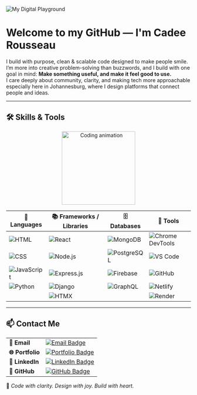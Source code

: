 ![My Digital Playground](https://img.shields.io/badge/Built%20with%20Joy-%236a1b9a?style=for-the-badge&logo=github&logoColor=white)
   
# Welcome to my GitHub — I'm Cadee Rousseau                   

I build with purpose, clean & scalable code designed to make people smile.    
I’m more into creative problem-solving than buzzwords, and I build with one goal in mind:
**Make something useful, and make it feel good to use.**        
I care deeply about community, clarity, and making tech more approachable       
especially here in Johannesburg, where I design platforms that connect people and ideas.     
                   
---                      
                                  
## 🛠️ Skills & Tools     
  
<p align="center">
  <img src="https://media.giphy.com/media/LMcB8XospGZO8UQq87/giphy.gif" width="200" alt="Coding animation"/>
</p>
<div align="center">

| 🧾 Languages | 📚 Frameworks / Libraries | 🗄️ Databases | 🧰 Tools |
|-------------|---------------------------|--------------|----------|
| ![HTML](https://img.shields.io/badge/HTML-%23e34f26?style=flat&logo=html5&logoColor=white) | ![React](https://img.shields.io/badge/React-%2361dafb?style=flat&logo=react&logoColor=white) | ![MongoDB](https://img.shields.io/badge/MongoDB-%2347a248?style=flat&logo=mongodb&logoColor=white) | ![Chrome DevTools](https://img.shields.io/badge/Chrome%20DevTools-%23f5f5f5?style=flat&logo=google-chrome&logoColor=black) |
| ![CSS](https://img.shields.io/badge/CSS-%231572b6?style=flat&logo=css3&logoColor=white) | ![Node.js](https://img.shields.io/badge/Node.js-%23339933?style=flat&logo=node.js&logoColor=white) | ![PostgreSQL](https://img.shields.io/badge/PostgreSQL-%23316192?style=flat&logo=postgresql&logoColor=white) | ![VS Code](https://img.shields.io/badge/VS%20Code-%23007acc?style=flat&logo=visual-studio-code&logoColor=white) |
| ![JavaScript](https://img.shields.io/badge/JavaScript-%23f7df1e?style=flat&logo=javascript&logoColor=black) | ![Express.js](https://img.shields.io/badge/Express-%23000000?style=flat&logo=express&logoColor=white) | ![Firebase](https://img.shields.io/badge/Firebase-%23ffca28?style=flat&logo=firebase&logoColor=black) | ![GitHub](https://img.shields.io/badge/GitHub-%23121011?style=flat&logo=github&logoColor=white) |
| ![Python](https://img.shields.io/badge/Python-%234b8bbe?style=flat&logo=python&logoColor=white) | ![Django](https://img.shields.io/badge/Django-%23092e20?style=flat&logo=django&logoColor=white) | ![GraphQL](https://img.shields.io/badge/GraphQL-%23e10098?style=flat&logo=graphql&logoColor=white) | ![Netlify](https://img.shields.io/badge/Netlify-%23000000?style=flat&logo=netlify&logoColor=white) |
|  | ![HTMX](https://img.shields.io/badge/HTMX-%236a1b9a?style=flat&logo=html5&logoColor=white) |  | ![Render](https://img.shields.io/badge/Render-%23000000?style=flat&logo=render&logoColor=white) |

</div>

---

## 📫 Contact Me

<table>
  <tr>
    <td><strong>📧 Email</strong></td>
    <td>
      <a href="mailto:cadee.dev@outlook.com">
        <img src="https://img.shields.io/badge/cadee.dev@outlook.com-%236a1b9a?style=flat&logo=gmail&logoColor=white" alt="Email Badge"/>
      </a>
    </td>
  </tr>
  <tr>
    <td><strong>🌐 Portfolio</strong></td>
    <td>
      <a href="https://portfolio-website-20.netlify.app/#home" target="_blank">
        <img src="https://img.shields.io/badge/cadeerousseau.dev-%23000000?style=flat&logo=netlify&logoColor=white" alt="Portfolio Badge"/>
      </a>
    </td>
  </tr>
  <tr>
    <td><strong>💼 LinkedIn</strong></td>
    <td>
      <a href="https://www.linkedin.com/in/cadee-rousseau-bb59bb382" target="_blank">
        <img src="https://img.shields.io/badge/LinkedIn-Connect-blue?style=flat&logo=linkedin&logoColor=white" alt="LinkedIn Badge"/>
      </a>
    </td>
  </tr>
  <tr>
    <td><strong>🐙 GitHub</strong></td>
    <td>
      <a href="https://github.com/cadee247" target="_blank">
        <img src="https://img.shields.io/badge/GitHub-cadee247-%23121011?style=flat&logo=github&logoColor=white" alt="GitHub Badge"/>
      </a>
    </td>
  </tr>
</table>

💜 *Code with clarity. Design with joy. Build with heart.*

